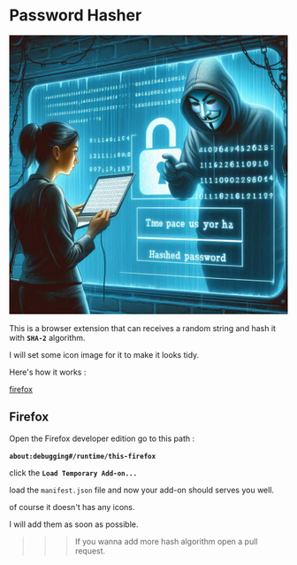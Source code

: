 # Password Hasher

<img src="./preview/hasher.png" />

This is a browser extension that can receives a random string and hash it with **`SHA-2`** algorithm.

I will set some icon image for it to make it looks tidy.

Here's how it works :

<a href="#firefox">firefox</a>

## Firefox

Open the Firefox developer edition go to this path :

**`about:debugging#/runtime/this-firefox`**

click the **`Load Temporary Add-on...`**

load the `manifest.json` file and now your add-on should serves you well.

of course it doesn't has any icons.

I will add them as soon as possible.

> > > If you wanna add more hash algorithm open a pull request.
